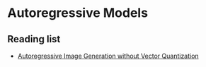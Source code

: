 # Autoregressive Models

## Reading list

- [Autoregressive Image Generation without Vector Quantization](https://arxiv.org/pdf/2406.11838)